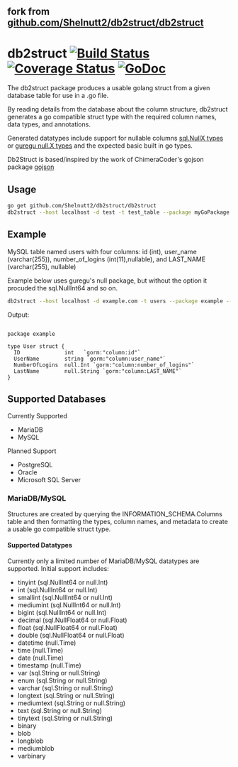 ## fork from [github.com/Shelnutt2/db2struct/db2struct](github.com/Shelnutt2/db2struct/db2struct)
# db2struct [![Build Status](https://travis-ci.org/Shelnutt2/db2struct.svg?branch=master)](https://travis-ci.org/Shelnutt2/db2struct) [![Coverage Status](https://coveralls.io/repos/github/Shelnutt2/db2struct/badge.svg?branch=1-add-coveralls-support)](https://coveralls.io/github/Shelnutt2/db2struct?branch=1-add-coveralls-support) [![GoDoc](https://godoc.org/github.com/Shelnutt2/db2struct?status.svg)](https://godoc.org/github.com/Shelnutt2/db2struct)

The db2struct package produces a usable golang struct from a given database table for use in a .go file.

By reading details from the database about the column structure, db2struct generates a go compatible struct type
with the required column names, data types, and annotations.

Generated datatypes include support for nullable columns [sql.NullX types](https://golang.org/pkg/database/sql/#NullBool) or [guregu null.X types](https://github.com/guregu/null)
and the expected basic built in go types.

Db2Struct is based/inspired by the work of ChimeraCoder's gojson package
[gojson](https://github.com/ChimeraCoder/gojson)



## Usage

```BASH
go get github.com/Shelnutt2/db2struct/db2struct
db2struct --host localhost -d test -t test_table --package myGoPackage --struct testTable -p --user testUser
```

## Example

MySQL table named users with four columns: id (int), user_name (varchar(255)), number_of_logins (int(11),nullable), and LAST_NAME (varchar(255), nullable)  

Example below uses guregu's null package, but without the option it procuded the sql.NullInt64 and so on.
```BASH
db2struct --host localhost -d example.com -t users --package example --struct user -p --user exampleUser --guregu --gorm
```

Output:
```GOLANG

package example

type User struct {
  ID              int   `gorm:"column:id"`
  UserName        string `gorm:"column:user_name"`
  NumberOfLogins  null.Int `gorm:"column:number_of_logins"`
  LastName        null.String `gorm:"column:LAST_NAME"`
}
```

## Supported Databases

Currently Supported
- MariaDB
- MySQL

Planned Support
- PostgreSQL
- Oracle
- Microsoft SQL Server

### MariaDB/MySQL

Structures are created by querying the INFORMATION_SCHEMA.Columns table and then formatting the types, column names,
and metadata to create a usable go compatible struct type.

#### Supported Datatypes

Currently only a limited number of MariaDB/MySQL datatypes are supported. Initial support includes:
-  tinyint (sql.NullInt64 or null.Int)
-  int      (sql.NullInt64 or null.Int)
-  smallint      (sql.NullInt64 or null.Int)
-  mediumint      (sql.NullInt64 or null.Int)
-  bigint (sql.NullInt64 or null.Int)
-  decimal (sql.NullFloat64 or null.Float)
-  float (sql.NullFloat64 or null.Float)
-  double (sql.NullFloat64 or null.Float)
-  datetime (null.Time)
-  time  (null.Time)
-  date (null.Time)
-  timestamp (null.Time)
-  var (sql.String or null.String)
-  enum (sql.String or null.String)
-  varchar (sql.String or null.String)
-  longtext (sql.String or null.String)
-  mediumtext (sql.String or null.String)
-  text (sql.String or null.String)
-  tinytext (sql.String or null.String)
-  binary
-  blob
-  longblob
-  mediumblob
-  varbinary
